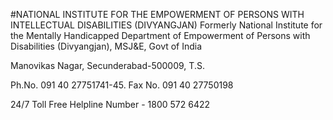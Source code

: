 #NATIONAL INSTITUTE FOR THE EMPOWERMENT OF PERSONS WITH INTELLECTUAL DISABILITIES (DIVYANGJAN)
Formerly National Institute for the Mentally Handicapped
Department of Empowerment of Persons with Disabilities (Divyangjan), MSJ&E, Govt of India

Manovikas Nagar, Secunderabad-500009, T.S.

Ph.No. 091 40 27751741-45. Fax No. 091 40 27750198

24/7 Toll Free Helpline Number - 1800 572 6422

